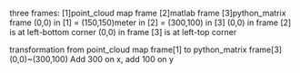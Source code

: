 three frames:  [1]point_cloud map frame   [2]matlab frame   [3]python_matrix frame 
(0,0) in [1] = (150,150)meter in [2] = (300,100) in [3]
(0,0) in frame [2] is at left-bottom corner
(0,0) in frame [3] is at left-top corner

transformation from point_cloud map frame[1] to python_matrix frame[3] 
(0,0)~(300,100)
Add 300 on x, add 100 on y

